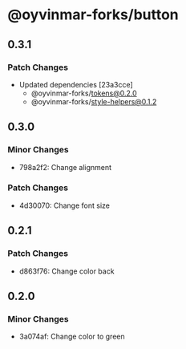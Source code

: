 # @oyvinmar-forks/button

## 0.3.1

### Patch Changes

- Updated dependencies [23a3cce]
  - @oyvinmar-forks/tokens@0.2.0
  - @oyvinmar-forks/style-helpers@0.1.2

## 0.3.0

### Minor Changes

- 798a2f2: Change alignment

### Patch Changes

- 4d30070: Change font size

## 0.2.1

### Patch Changes

- d863f76: Change color back

## 0.2.0

### Minor Changes

- 3a074af: Change color to green
